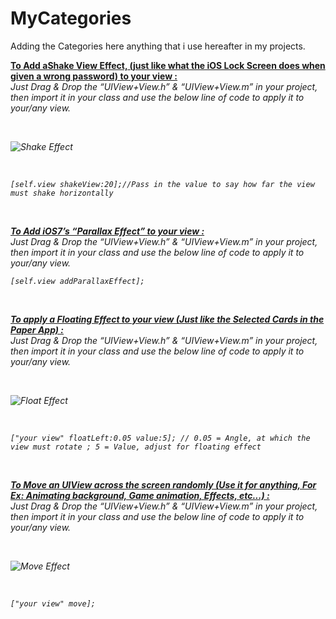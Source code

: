 MyCategories
============

Adding the Categories here anything that i use hereafter in my projects.



<b><u> To Add aShake View Effect, (just like what the iOS Lock Screen does when given a wrong password)  to your view : </u></b><br/>
<i> Just Drag & Drop the “UIView+View.h” & “UIView+View.m” in your project, then import it in your class and use the below line of code to apply it to your/any view. </b>

<br>

![Shake Effect](https://raw.github.com/saru2020/MyCategories/master/Categories/My%20Categories/shake.gif)

<br>

    [self.view shakeView:20];//Pass in the value to say how far the view must shake horizontally


<br>

<b><u> To Add iOS7’s “Parallax Effect” to your view : </u></b><br/>
<i> Just Drag & Drop the “UIView+View.h” & “UIView+View.m” in your project, then import it in your class and use the below line of code to apply it to your/any view. </b>

    [self.view addParallaxEffect];


<br>

<b><u> To apply a Floating Effect to your view (Just like the Selected Cards in the Paper App) : </u></b><br/>
<i> Just Drag & Drop the “UIView+View.h” & “UIView+View.m” in your project, then import it in your class and use the below line of code to apply it to your/any view. </b>

<br>

![Float Effect](https://raw.githubusercontent.com/saru2020/MyCategories/master/Categories/My%20Categories/float.gif)

<br>

    ["your view" floatLeft:0.05 value:5]; // 0.05 = Angle, at which the view must rotate ; 5 = Value, adjust for floating effect


<br>

<b><u> To Move an UIView across the screen randomly (Use it for anything, For Ex: Animating background, Game animation, Effects, etc...) : </u></b><br/>
<i> Just Drag & Drop the “UIView+View.h” & “UIView+View.m” in your project, then import it in your class and use the below line of code to apply it to your/any view. </b>

<br>

![Move Effect](https://raw.githubusercontent.com/saru2020/MyCategories/master/Categories/My%20Categories/Move.gif)

<br>

    ["your view" move];
